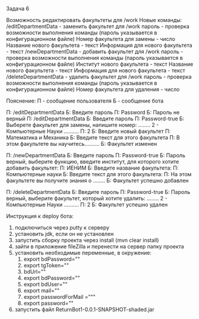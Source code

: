 Задача 6

Возможность редактировать факультеты для /work
Новые команды:
/editDepartmentData - заменить факультет для /work
пароль - проверка возможности выполнения команды (пароль указывается в конфигурационном файле)
Номер факультета для замены - число
Название нового факультета -  текст
Информация для нового факультета -  текст
/newDepartmentData - добавить факультет для /work
пароль - проверка возможности выполнения команды (пароль указывается в конфигурационном файле)
Институт нового факультета -  текст
Название нового факультета -  текст
Информация для нового факультета -  текст
/deleteDepartmentData - удалить факультет для /work
пароль - проверка возможности выполнения команды (пароль указывается в конфигурационном файле)
Номер факультета для удаления -  число

Пояснение:
П - сообщение пользователя
Б - сообщение бота



П: /editDepartmentData
Б: Введите пароль
П: Password
Б: Пароль не верный
П: /editDepartmentData
Б: Введите пароль
П: Password-true
Б: Выберете факультет для замены, напишите номер:
……..
2 - Компьютерные Науки
……….
П: 2
Б: Введите новый факультет
П: Математика и Механика
Б: Введите текст для этого факультета
П: В этом факультете вы научитесь……….
Б: Факультет изменен

П: /newDepartmentData
Б: Введите пароль
П: Password-true
Б: Пароль верный, выберите функцию, введите институт, для которого хотите добавить факультет:
П: ИЕНИМ
Б: Введите название факультета:
П: Компьютерные науки
Б: Введите текст для этого факультета:
П: На этом факультете вы получите знания о ……..
Б: Факультет успешно добавлен

П: /deleteDepartmentData
Б: Введите пароль
П: Password-true
Б: Пароль верный, выберите факультет, который хотите удалить:
……..
2 - Компьютерные Науки
……….
П: 2
Б: Факультет успешно удален

Инструкция к deploy бота:
1.  подключиться через putty к серверу
2. установить jdk, если он не установлен
3. запустить сборку проекта через install
   (mvn clear install)
3. зайти в приложениe fileZilla и перенести на сервер папку проекта
4. установить необходимые переменные, в окружение:
   1. export bdPassword=""
   2. export tgToken=""
   3. bdUrl=""
   4. export bdPassword=""
   5. export bdUser=""
   6. export mail=""
   7. export passwordForMail ="""
   7. export password=""
5. запустить файл ReturnBot1-0.0.1-SNAPSHOT-shaded.jar